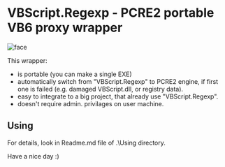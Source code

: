 # VBScript.Regexp - PCRE2 portable VB6 proxy wrapper

![face](https://github.com/dragokas/VbPcre2/blob/master/Using/face.png?raw=true "face of using example")

This wrapper:
 - is portable (you can make a single EXE)
 - automatically switch from "VBScript.Regexp" to PCRE2 engine, if first one is failed (e.g. damaged VBScript.dll, or registry data).
 - easy to integrate to a big project, that already use "VBScript.Regexp".
 - doesn't require admin. privilages on user machine.

## Using

For details, look in Readme.md file of .\Using directory.

Have a nice day :)
